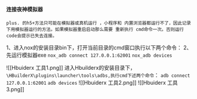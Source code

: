 #### 连接夜神模拟器
	plus. 的h5+方法只可能在模拟器或真机运行 ，小程序和 内置浏览器都运行不了，因此记录下用模拟器运行的方法。如果模拟器重启启动那么需要 重新执行 cmd命令一次。否则运行code会提示已失去连接。
1、进入nox的安装目录bin下，打开当前目录的cmd窗口执行以下两个命令：
2、先运行模拟器exe 
`nox_adb connect 127.0.0.1:62001`
`nox_adb devices`

![[Hbuiderx 工具1.png]]
进入Hbuilderx的安装目录下，
`\HBuilderX\plugins\launcher\tools\adbs,执行cmd下述两个命令`：
`adb connect 127.0.0.1:62001`
`adb devices`
![[Hbuiderx 工具2.png]]
![[Hbuiderx 工具3.png]]


